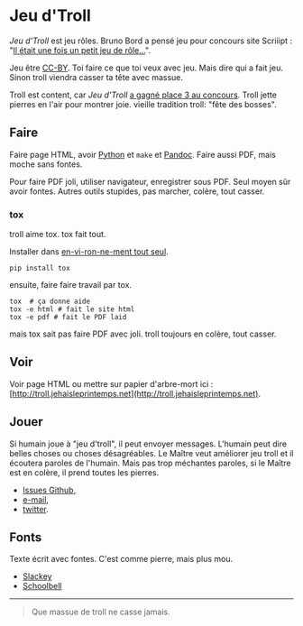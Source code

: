 # Jeu d'Troll

*Jeu d'Troll* est jeu rôles. Bruno Bord a pensé jeu pour concours site Scriiipt : "[Il était une fois un petit jeu de rôle...](http://scriiipt.com/2015/06/concours-il-etait-une-fois-un-petit-jeu-de-role/)".

Jeu être [CC-BY](https://creativecommons.org/licenses/by/2.0/fr/). Toi faire ce que toi veux avec jeu. Mais dire qui a fait jeu. Sinon troll viendra casser ta tête avec massue.

Troll est content, car *Jeu d'Troll* [a gagné place 3 au concours](http://scriiipt.com/2015/08/jeu-dtroll-le-troisieme-laureat-du-concours-il-etait-une-fois-un-petit-jeu-de-role/). Troll jette pierres en l'air pour montrer joie. vieille tradition troll: "fête des bosses".

## Faire

Faire page HTML, avoir [Python](http://python.org/) et `make` et [Pandoc](http://pandoc.org). Faire aussi PDF, mais moche sans fontes.

Pour faire PDF joli, utiliser navigateur, enregistrer sous PDF. Seul moyen sûr avoir fontes. Autres outils stupides, pas marcher, colère, tout casser.

### tox

troll aime tox. tox fait tout.

Installer dans [en-vi-ron-ne-ment tout seul](https://virtualenv.pypa.io/en/latest/).

```
pip install tox
```

ensuite, faire faire travail par tox.

```
tox  # ça donne aide
tox -e html # fait le site html
tox -e pdf # fait le PDF laid
```

mais tox sait pas faire PDF avec joli. troll toujours en colère, tout casser.

## Voir

Voir page HTML ou mettre sur papier d'arbre-mort ici : [http://troll.jehaisleprintemps.net](http://troll.jehaisleprintemps.net).

## Jouer

Si humain joue à "jeu d'troll", il peut envoyer messages. L'humain peut dire belles choses ou choses désagréables. Le Maître veut améliorer jeu troll et il écoutera paroles de l'humain. Mais pas trop méchantes paroles, si le Maître est en colère, il prend toutes les pierres.

* [Issues Github](https://github.com/brunobord/jeu-d-troll/issues),
* [e-mail](mailto:bruno+troll@jehaisleprintemps.net),
* [twitter](https://twitter.com/jeutroll).

## Fonts

Texte écrit avec fontes. C'est comme pierre, mais plus mou.

* [Slackey](https://github.com/google/fonts/tree/master/apache/slackey)
* [Schoolbell](https://github.com/google/fonts/tree/master/apache/schoolbell)

----

> Que massue de troll ne casse jamais.
